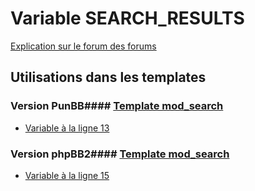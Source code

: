 # Variable SEARCH_RESULTS
[Explication sur le forum des forums](http://forum.forumactif.com/t294113-listing-des-variables#SEARCH_RESULTS)
## Utilisations dans les templates
### Version PunBB#### [Template mod_search](punbb/mod_search.md)
* [Variable à la ligne 13](../punbb/mod_search.tpl#L13)
### Version phpBB2#### [Template mod_search](subsilver/mod_search.md)
* [Variable à la ligne 15](../subsilver/mod_search.tpl#L15)